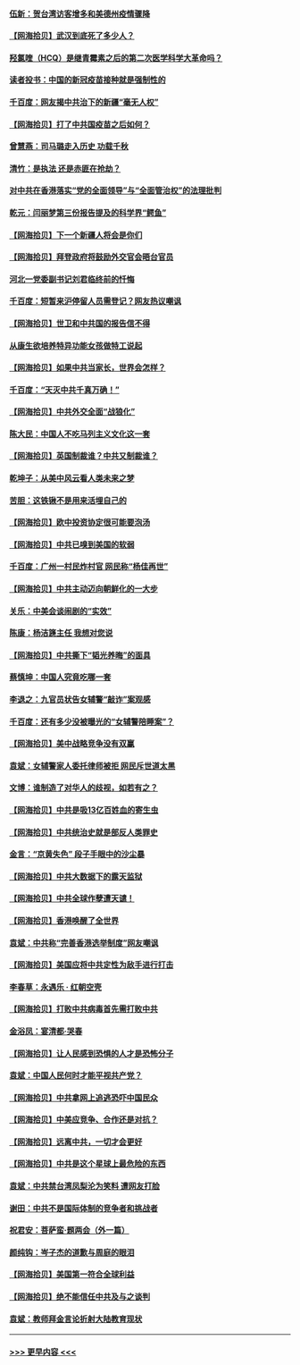 #### [伍新：贺台湾访客增多和美德州疫情骤降](../pages/nsc993/n12865651.md?t=04090252) 
#### [【网海拾贝】武汉到底死了多少人？](../pages/nsc993/n12863707.md?t=04090252) 
#### [羟氯喹（HCQ）是继青霉素之后的第二次医学科学大革命吗？](../pages/nsc993/n12638564.md?t=04090252) 
#### [读者投书：中国的新冠疫苗接种就是强制性的](../pages/nsc993/n12859932.md?t=04090252) 
#### [千百度：网友揭中共治下的新疆“毫无人权”](../pages/nsc993/n12858385.md?t=04090252) 
#### [【网海拾贝】打了中共国疫苗之后如何？](../pages/nsc993/n12857866.md?t=04090252) 
#### [曾慧燕：司马璐走入历史 功载千秋](../pages/nsc993/n12856996.md?t=04090252) 
#### [清竹：是执法 还是赤匪在抢劫？](../pages/nsc993/n12856952.md?t=04090252) 
#### [对中共在香港落实“党的全面领导”与“全面管治权”的法理批判](../pages/nsc993/n12856929.md?t=04090252) 
#### [乾元：闫丽梦第三份报告提及的科学界“鳄鱼”](../pages/nsc993/n12855985.md?t=04090252) 
#### [【网海拾贝】下一个新疆人将会是你们](../pages/nsc993/n12855864.md?t=04090252) 
#### [【网海拾贝】拜登政府将鼓励外交官会晤台官员](../pages/nsc993/n12853615.md?t=04090252) 
#### [河北一党委副书记刘君临终前的忏悔](../pages/nsc993/n12849420.md?t=04090252) 
#### [千百度：短暂来沪停留人员需登记？网友热议嘲讽](../pages/nsc993/n12853497.md?t=04090252) 
#### [【网海拾贝】世卫和中共国的报告信不得](../pages/nsc993/n12850902.md?t=04090252) 
#### [从康生欲培养特异功能女孩做特工说起](../pages/nsc993/n12849289.md?t=04090252) 
#### [【网海拾贝】如果中共当家长，世界会怎样？](../pages/nsc993/n12848436.md?t=04090252) 
#### [千百度：“天灭中共千真万确！”](../pages/nsc993/n12845659.md?t=04090252) 
#### [【网海拾贝】中共外交全面“战狼化”](../pages/nsc993/n12845607.md?t=04090252) 
#### [陈大民：中国人不吃马列主义文化这一套](../pages/nsc993/n12842496.md?t=04090252) 
#### [【网海拾贝】英国制裁谁？中共又制裁谁？](../pages/nsc993/n12840909.md?t=04090252) 
#### [乾坤子：从美中风云看人类未来之梦](../pages/nsc993/n12840590.md?t=04090252) 
#### [苦胆：这铁锹不是用来活埋自己的](../pages/nsc993/n12839512.md?t=04090252) 
#### [【网海拾贝】欧中投资协定很可能要泡汤](../pages/nsc993/n12835122.md?t=04090252) 
#### [【网海拾贝】中共已嗅到美国的软弱](../pages/nsc993/n12832411.md?t=04090252) 
#### [千百度：广州一村民炸村官 网民称“杨佳再世”](../pages/nsc993/n12832380.md?t=04090252) 
#### [【网海拾贝】中共主动迈向朝鲜化的一大步](../pages/nsc993/n12829887.md?t=04090252) 
#### [关乐：中美会谈闹剧的“实效”](../pages/nsc993/n12826698.md?t=04090252) 
#### [陈康：杨洁篪主任  我想对您说](../pages/nsc993/n12826609.md?t=04090252) 
#### [【网海拾贝】中共撕下“韬光养晦”的面具](../pages/nsc993/n12826459.md?t=04090252) 
#### [蔡慎坤：中国人究竟吃哪一套](../pages/nsc993/n12826010.md?t=04090252) 
#### [李退之：九官员状告女辅警“敲诈”案观感](../pages/nsc993/n12823984.md?t=04090252) 
#### [千百度：还有多少没被曝光的“女辅警陪睡案”？](../pages/nsc993/n12822136.md?t=04090252) 
#### [【网海拾贝】美中战略竞争没有双赢](../pages/nsc993/n12822105.md?t=04090252) 
#### [袁斌：女辅警家人委托律师被拒 网民斥世道太黑](../pages/nsc993/n12822004.md?t=04090252) 
#### [文博：谁制造了对华人的歧视，如若有之？](../pages/nsc993/n12821635.md?t=04090252) 
#### [【网海拾贝】中共是吸13亿百姓血的寄生虫](../pages/nsc993/n12819191.md?t=04090252) 
#### [【网海拾贝】中共统治史就是部反人类罪史](../pages/nsc993/n12816738.md?t=04090252) 
#### [金言：“京黄失色” 段子手眼中的沙尘暴](../pages/nsc993/n12815700.md?t=04090252) 
#### [【网海拾贝】中共大数据下的露天监狱](../pages/nsc993/n12811075.md?t=04090252) 
#### [【网海拾贝】中共全球作孽遭天谴！](../pages/nsc993/n12810258.md?t=04090252) 
#### [【网海拾贝】香港唤醒了全世界](../pages/nsc993/n12809100.md?t=04090252) 
#### [袁斌：中共称“完善香港选举制度”网友嘲讽](../pages/nsc993/n12808994.md?t=04090252) 
#### [【网海拾贝】美国应将中共定性为敌手进行打击](../pages/nsc993/n12806870.md?t=04090252) 
#### [李春草：永遇乐 · 红朝空壳](../pages/nsc993/n12805365.md?t=04090252) 
#### [【网海拾贝】打败中共病毒首先需打败中共](../pages/nsc993/n12803930.md?t=04090252) 
#### [金浴凤：宴清都‧哭春](../pages/nsc993/n12801601.md?t=04090252) 
#### [【网海拾贝】让人民感到恐惧的人才是恐怖分子](../pages/nsc993/n12799347.md?t=04090252) 
#### [袁斌：中国人民何时才能平视共产党？](../pages/nsc993/n12799306.md?t=04090252) 
#### [【网海拾贝】中共拿网上追逃恐吓中国民众](../pages/nsc993/n12796905.md?t=04090252) 
#### [【网海拾贝】中美应竞争、合作还是对抗？](../pages/nsc993/n12794675.md?t=04090252) 
#### [【网海拾贝】远离中共，一切才会更好](../pages/nsc993/n12793572.md?t=04090252) 
#### [【网海拾贝】中共是这个星球上最危险的东西](../pages/nsc993/n12791400.md?t=04090252) 
#### [袁斌：中共禁台湾凤梨沦为笑料 遭网友打脸](../pages/nsc993/n12791335.md?t=04090252) 
#### [谢田：中共不是国际体制的竞争者和挑战者](../pages/nsc993/n12791212.md?t=04090252) 
#### [祝君安：菩萨蛮·题两会（外一篇）](../pages/nsc993/n12786801.md?t=04090252) 
#### [颜纯钩：岑子杰的道歉与周庭的眼泪](../pages/nsc993/n12786775.md?t=04090252) 
#### [【网海拾贝】美国第一符合全球利益](../pages/nsc993/n12786666.md?t=04090252) 
#### [【网海拾贝】绝不能信任中共及与之谈判](../pages/nsc993/n12784266.md?t=04090252) 
#### [袁斌：教师拜金言论折射大陆教育现状](../pages/nsc993/n12783868.md?t=04090252) 

----
#### [ >>> 更早内容 <<< ](../indexes/nsc993-earlier.md)
